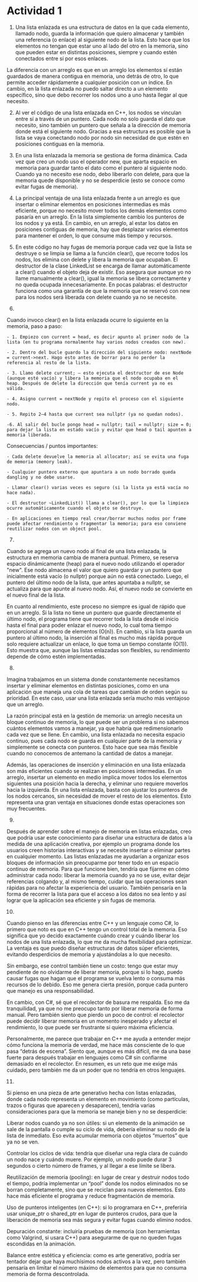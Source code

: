 # Actividad 1

1. Una lista enlazada es una estructura de datos en la que cada elemento, llamado nodo, guarda la información que quiero almacenar y también una referencia (o enlace) al siguiente nodo de la lista. Esto hace que los elementos no tengan que estar uno al lado del otro en la memoria, sino que pueden estar en distintas posiciones, siempre y cuando estén conectados entre sí por esos enlaces.

La diferencia con un arreglo es que en un arreglo los elementos sí están guardados de manera contigua en memoria, uno detrás de otro, lo que permite acceder rápidamente a cualquier posición con un índice. En cambio, en la lista enlazada no puedo saltar directo a un elemento específico, sino que debo recorrer los nodos uno a uno hasta llegar al que necesito.  

2. Al ver el código de una lista enlazada en C++, los nodos se vinculan entre sí a través de un puntero. Cada nodo no solo guarda el dato que necesito, sino también un puntero que señala a la dirección de memoria donde está el siguiente nodo. Gracias a esa estructura es posible que la lista se vaya conectando nodo por nodo sin necesidad de que estén en posiciones contiguas en la memoria.

3. En una lista enlazada la memoria se gestiona de forma dinámica. Cada vez que creo un nodo uso el operador new, que aparta espacio en memoria para guardar tanto el dato como el puntero al siguiente nodo. Cuando ya no necesito ese nodo, debo liberarlo con delete, para que la memoria quede disponible y no se desperdicie (esto se conoce como evitar fugas de memoria).

4. La principal ventaja de una lista enlazada frente a un arreglo es que insertar o eliminar elementos en posiciones intermedias es más eficiente, porque no necesito mover todos los demás elementos como pasaría en un arreglo. En la lista simplemente cambio los punteros de los nodos y ya está. En cambio, en un arreglo, al estar los datos en posiciones contiguas de memoria, hay que desplazar varios elementos para mantener el orden, lo que consume más tiempo y recursos.

5. En este código no hay fugas de memoria porque cada vez que la lista se destruye o se limpia se llama a la función clear(), que recorre todos los nodos, los elimina con delete y libera la memoria que ocupaban.
El destructor de la clase LinkedList se encarga de llamar automáticamente a clear() cuando el objeto deja de existir. Eso asegura que aunque yo no llame manualmente a clear(), igual la memoria se libera correctamente y no queda ocupada innecesariamente.
En pocas palabras: el destructor funciona como una garantía de que la memoria que se reservó con new para los nodos será liberada con delete cuando ya no se necesite.  

6. 
Cuando invoco clear() en la lista enlazada ocurre lo siguiente en la memoria, paso a paso:

    - 1. Empiezo con current = head, es decir apunto al primer nodo de la lista (en tu programa normalmente hay varios nodos creados con new).

    - 2. Dentro del bucle guardo la dirección del siguiente nodo: nextNode = current->next. Hago esto antes de borrar para no perder la referencia al resto de la lista.

    - 3. Llamo delete current; — esto ejecuta el destructor de ese Node (aunque esté vacío) y libera la memoria que el nodo ocupaba en el heap. Después de delete la dirección que tenía current ya no es válida.

    - 4. Asigno current = nextNode y repito el proceso con el siguiente nodo.

    - 5. Repito 2–4 hasta que current sea nullptr (ya no quedan nodos).

    -6. Al salir del bucle pongo head = nullptr; tail = nullptr; size = 0; para dejar la lista en estado vacío y evitar que head o tail apunten a memoria liberada.

Consecuencias / puntos importantes:

    - Cada delete devuelve la memoria al allocator; así se evita una fuga de memoria (memory leak).

    - Cualquier puntero externo que apuntara a un nodo borrado queda dangling y no debe usarse.

    - Llamar clear() varias veces es seguro (si la lista ya está vacía no hace nada).

    - El destructor ~LinkedList() llama a clear(), por lo que la limpieza ocurre automáticamente cuando el objeto se destruye.

    - En aplicaciones en tiempo real crear/borrar muchos nodos por frame puede afectar rendimiento o fragmentar la memoria; para eso conviene reutilizar nodos con un object pool.

7.  
 Cuando se agrega un nuevo nodo al final de una lista enlazada, la estructura en memoria cambia de manera puntual. Primero, se reserva espacio dinámicamente (heap) para el nuevo nodo utilizando el operador "new". Ese nodo almacena el valor que quiero guardar y un puntero que inicialmente está vacío (o nullptr) porque aún no está conectado. Luego, el puntero del último nodo de la lista, que antes apuntaba a nullptr, se actualiza para que apunte al nuevo nodo. Así, el nuevo nodo se convierte en el nuevo final de la lista.

 En cuanto al rendimiento, este proceso no siempre es igual de rápido que en un arreglo. Si la lista no tiene un puntero que guarde directamente el último nodo, el programa tiene que recorrer toda la lista desde el inicio hasta el final para poder enlazar el nuevo nodo, lo cual toma tiempo proporcional al número de elementos (O(n)). En cambio, si la lista guarda un puntero al último nodo, la inserción al final es mucho más rápida porque solo requiere actualizar un enlace, lo que toma un tiempo constante (O(1)). Esto muestra que, aunque las listas enlazadas son flexibles, su rendimiento depende de cómo estén implementadas.

8. 
Imagina trabajamos en un sistema donde constantemente necesitamos insertar y eliminar elementos en distintas posiciones, como en una aplicación que maneja una cola de tareas que cambian de orden según su prioridad. En este caso, usar una lista enlazada sería mucho más ventajoso que un arreglo.

La razón principal está en la gestión de memoria: un arreglo necesita un bloque continuo de memoria, lo que puede ser un problema si no sabemos cuántos elementos vamos a manejar, ya que habría que redimensionarlo cada vez que se llene. En cambio, una lista enlazada no necesita espacio continuo, pues cada nodo se guarda en cualquier parte de la memoria y simplemente se conecta con punteros. Esto hace que sea más flexible cuando no conocemos de antemano la cantidad de datos a manejar.

Además, las operaciones de inserción y eliminación en una lista enlazada son más eficientes cuando se realizan en posiciones intermedias. En un arreglo, insertar un elemento en medio implica mover todos los elementos siguientes una posición hacia la derecha, y eliminar uno requiere moverlos hacia la izquierda. En una lista enlazada, basta con ajustar los punteros de los nodos cercanos, sin necesidad de mover el resto de los elementos. Esto representa una gran ventaja en situaciones donde estas operaciones son muy frecuentes.

9. 
Después de aprender sobre el manejo de memoria en listas enlazadas, creo que podría usar este conocimiento para diseñar una estructura de datos a la medida de una aplicación creativa, por ejemplo un programa donde los usuarios creen historias interactivas y se necesite insertar o eliminar partes en cualquier momento. Las listas enlazadas me ayudarían a organizar esos bloques de información sin preocuparme por tener todo en un espacio continuo de memoria. Para que funcione bien, tendría que fijarme en cómo administrar cada nodo: liberar la memoria cuando ya no se use, evitar dejar referencias colgando y, al mismo tiempo, cuidar que las operaciones sean rápidas para no afectar la experiencia del usuario. También pensaría en la forma de recorrer la lista para que el acceso a los datos no sea lento y así lograr que la aplicación sea eficiente y sin fugas de memoria.

10. 
Cuando pienso en las diferencias entre C++ y un lenguaje como C#, lo primero que noto es que en C++ tengo un control total de la memoria. Eso significa que yo decido exactamente cuándo crear y cuándo liberar los nodos de una lista enlazada, lo que me da mucha flexibilidad para optimizar. La ventaja es que puedo diseñar estructuras de datos súper eficientes, evitando desperdicios de memoria y ajustándolas a lo que necesito.

Sin embargo, ese control también tiene un costo: tengo que estar muy pendiente de no olvidarme de liberar memoria, porque si lo hago, puedo causar fugas que hagan que el programa se vuelva lento o consuma más recursos de lo debido. Eso me genera cierta presión, porque cada puntero que manejo es una responsabilidad.

En cambio, con C#, sé que el recolector de basura me respalda. Eso me da tranquilidad, ya que no me preocupo tanto por liberar memoria de forma manual. Pero también siento que pierdo un poco de control: el recolector puede decidir liberar memoria en un momento inesperado y afectar el rendimiento, lo que puede ser frustrante si quiero máxima eficiencia.

Personalmente, me parece que trabajar en C++ me ayuda a entender mejor cómo funciona la memoria de verdad, me hace más consciente de lo que pasa “detrás de escena”. Siento que, aunque es más difícil, me da una base fuerte para después trabajar en lenguajes como C# sin confiarme demasiado en el recolector. En resumen, es un reto que me exige más cuidado, pero también me da un poder que no tendría en otros lenguajes.

11. 
Si pienso en una pieza de arte generativo hecha con listas enlazadas, donde cada nodo representa un elemento en movimiento (como partículas, trazos o figuras que aparecen y desaparecen), tendría varias consideraciones para que la memoria se maneje bien y no se desperdicie:

Liberar nodos cuando ya no son útiles: si un elemento de la animación se sale de la pantalla o cumple su ciclo de vida, debería eliminar su nodo de la lista de inmediato. Eso evita acumular memoria con objetos “muertos” que ya no se ven.

Controlar los ciclos de vida: tendría que diseñar una regla clara de cuándo un nodo nace y cuándo muere. Por ejemplo, un nodo puede durar 3 segundos o cierto número de frames, y al llegar a ese límite se libera.

Reutilización de memoria (pooling): en lugar de crear y destruir nodos todo el tiempo, podría implementar un “pool” donde los nodos eliminados no se borran completamente, sino que se reciclan para nuevos elementos. Esto hace más eficiente el programa y reduce fragmentación de memoria.

Uso de punteros inteligentes (en C++): si lo programara en C++, preferiría usar unique_ptr o shared_ptr en lugar de punteros crudos, para que la liberación de memoria sea más segura y evitar fugas cuando elimino nodos.

Depuración constante: incluiría pruebas de memoria (con herramientas como Valgrind, si usara C++) para asegurarme de que no queden fugas escondidas en la animación.

Balance entre estética y eficiencia: como es arte generativo, podría ser tentador dejar que haya muchísimos nodos activos a la vez, pero también pensaría en limitar el número máximo de elementos para que no consuma memoria de forma descontrolada.